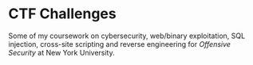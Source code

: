 # CTF Challenges

Some of my coursework on cybersecurity, web/binary exploitation, SQL injection, cross-site scripting and reverse engineering for *Offensive Security* at New York University.
